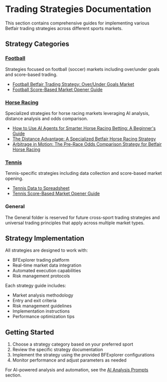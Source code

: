# Trading Strategies Documentation

This section contains comprehensive guides for implementing various Betfair trading strategies across different sports markets.

## Strategy Categories

### [Football](Football/README.md)
Strategies focused on football (soccer) markets including over/under goals and score-based trading.

- [Football Betfair Trading Strategy: Over/Under Goals Market](Football/TradeOverUnderGoals.md)
- [Football Score-Based Market Opener Guide](Football/OpenMyMarketsByScore.md)

### [Horse Racing](HorseRacing/README.md)
Specialized strategies for horse racing markets leveraging AI analysis, distance analysis and odds comparison.

- [How to Use AI Agents for Smarter Horse Racing Betting: A Beginner's Guide](HorseRacing/HowToUseAIAgentForHorseRacingBetting.md)
- [The Distance Advantage: A Specialized Betfair Horse Racing Strategy](HorseRacing/RaceDistance.md)
- [Arbitrage in Motion: The Pre-Race Odds Comparison Strategy for Betfair Horse Racing](HorseRacing/BookmakersOdds.md)

### [Tennis](Tennis/README.md)
Tennis-specific strategies including data collection and score-based market opening.

- [Tennis Data to Spreadsheet](Tennis/DataToSpreadsheet.md)
- [Tennis Score-Based Market Opener Guide](Tennis/OpenMyMarketsByScore.md)

### General
The General folder is reserved for future cross-sport trading strategies and universal trading principles that apply across multiple market types.

## Strategy Implementation

All strategies are designed to work with:
- BFExplorer trading platform
- Real-time market data integration
- Automated execution capabilities
- Risk management protocols

Each strategy guide includes:
- Market analysis methodology
- Entry and exit criteria
- Risk management guidelines
- Implementation instructions
- Performance optimization tips

## Getting Started

1. Choose a strategy category based on your preferred sport
2. Review the specific strategy documentation
3. Implement the strategy using the provided BFExplorer configurations
4. Monitor performance and adjust parameters as needed

For AI-powered analysis and automation, see the [AI Analysis Prompts](../Prompts/README.md) section.
